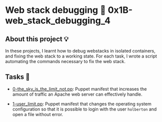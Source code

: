 # Web stack debugging :page_with_curl: 0x1B-web_stack_debugging_4

## About this project :bulb:

In these projects, I learnt how to debug webstacks in isolated containers,
and fixing the web stack to a working state. For each
task, I wrote a script automating the commands necessary to fix the
web stack.

## Tasks :page_with_curl:

* [0-the_sky_is_the_limit_not.pp](./0-the_sky_is_the_limit_not.pp): Puppet manifest
  that increases the amount of traffic an Apache web server can effectively handle.

* [1-user_limit.pp](./1-user_limit.pp): Puppet manifest that changes the operating system
  configuration so that it is possible to login with the user `holberton` and open a file
  without error.
